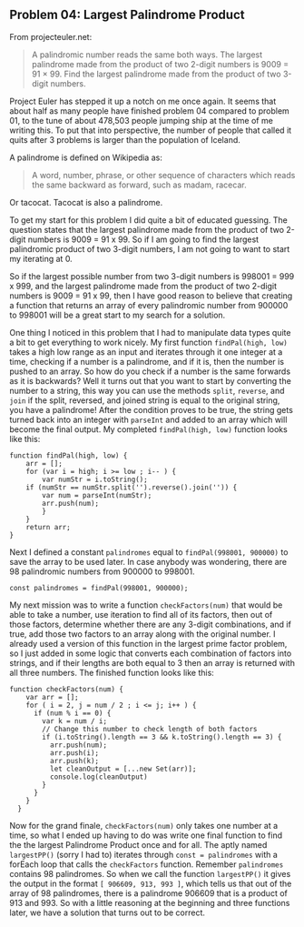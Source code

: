 ## Problem 04: Largest Palindrome Product

From projecteuler.net:

> A palindromic number reads the same both ways. The largest palindrome made from the product of two 2-digit numbers is 9009 = 91 × 99. Find the largest palindrome made from the product of two 3-digit numbers.

Project Euler has stepped it up a notch on me once again. It seems that about half as many people have finished problem 04 compared to problem 01, to the tune of about 478,503 people jumping ship at the time of me writing this. To put that into perspective, the number of people that called it quits after 3 problems is larger than the population of Iceland.

A palindrome is defined on Wikipedia as:

> A word, number, phrase, or other sequence of characters which reads the same backward as forward, such as madam, racecar.

Or tacocat. Tacocat is also a palindrome.

To get my start for this problem I did quite a bit of educated guessing. The question states that the largest palindrome made from the product of two 2-digit numbers is 9009 = 91 x 99. So if I am going to find the largest palindromic product of two 3-digit numbers, I am not going to want to start my iterating at 0.

So if the largest possible number from two 3-digit numbers is 998001 = 999 x 999, and the largest palindrome made from the product of two 2-digit numbers is 9009 = 91 x 99, then I have good reason to believe that creating a function that returns an array of every palindromic number from 900000 to 998001 will be a great start to my search for a solution.

One thing I noticed in this problem that I had to manipulate data types quite a bit to get everything to work nicely. My first function `findPal(high, low)` takes a high low range as an input and iterates through it one integer at a time, checking if a number is a palindrome, and if it is, then the number is pushed to an array. So how do you check if a number is the same forwards as it is backwards? Well it turns out that you want to start by converting the number to a string, this way you can use the methods `split`, `reverse`, and `join` if the split, reversed, and joined string is equal to the original string, you have a palindrome! After the condition proves to be true, the string gets turned back into an integer with `parseInt` and added to an array which will become the final output. My completed `findPal(high, low)` function looks like this:

```
function findPal(high, low) {
    arr = [];
    for (var i = high; i >= low ; i-- ) {
        var numStr = i.toString();
    if (numStr == numStr.split('').reverse().join('')) {
        var num = parseInt(numStr);
        arr.push(num);
        }
    }
    return arr;
}
```

Next I defined a constant `palindromes` equal to `findPal(998001, 900000)` to save the array to be used later. In case anybody was wondering, there are 98 palindromic numbers from 900000 to 998001.

```
const palindromes = findPal(998001, 900000);
```

My next mission was to write a function `checkFactors(num)` that would be able to take a number, use iteration to find all of its factors, then out of those factors, determine whether there are any 3-digit combinations, and if true, add those two factors to an array along with the original number. I already used a version of this function in the largest prime factor problem, so I just added in some logic that converts each combination of factors into strings, and if their lengths are both equal to 3 then an array is returned with all three numbers. The finished function looks like this:

```
function checkFactors(num) {
    var arr = [];
    for ( i = 2, j = num / 2 ; i <= j; i++ ) {
      if (num % i == 0) {
        var k = num / i;
        // Change this number to check length of both factors
        if (i.toString().length == 3 && k.toString().length == 3) {
          arr.push(num);
          arr.push(i);
          arr.push(k);
          let cleanOutput = [...new Set(arr)];
          console.log(cleanOutput)
        }
      }
    }
  }
```

Now for the grand finale, `checkFactors(num)` only takes one number at a time, so what I ended up having to do was write one final function to find the the largest Palindrome Product once and for all. The aptly named `largestPP()` (sorry I had to) iterates through `const = palindromes` with a forEach loop that calls the `checkFactors` function. Remember `palindromes` contains 98 palindromes. So when we call the function `largestPP()` it gives the output in the format `[ 906609, 913, 993 ]`, which tells us that out of the array of 98 palindromes, there is a palindrome 906609 that is a product of 913 and 993. So with a little reasoning at the beginning and three functions later, we have a solution that turns out to be correct.

